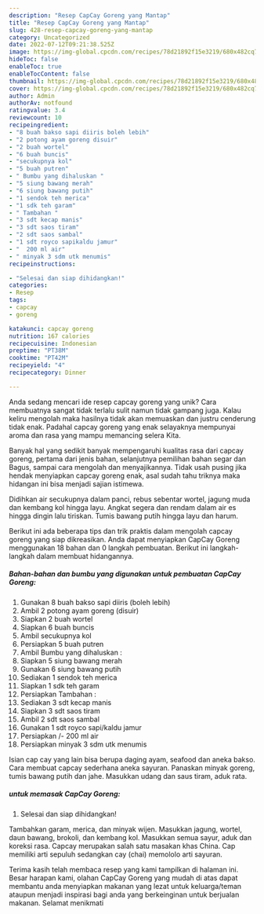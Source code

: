```yaml
---
description: "Resep CapCay Goreng yang Mantap"
title: "Resep CapCay Goreng yang Mantap"
slug: 428-resep-capcay-goreng-yang-mantap
category: Uncategorized
date: 2022-07-12T09:21:38.525Z
image: https://img-global.cpcdn.com/recipes/78d21892f15e3219/680x482cq70/capcay-goreng-foto-resep-utama.jpg
hideToc: false
enableToc: true
enableTocContent: false
thumbnail: https://img-global.cpcdn.com/recipes/78d21892f15e3219/680x482cq70/capcay-goreng-foto-resep-utama.jpg
cover: https://img-global.cpcdn.com/recipes/78d21892f15e3219/680x482cq70/capcay-goreng-foto-resep-utama.jpg
author: Admin
authorAv: notfound
ratingvalue: 3.4
reviewcount: 10
recipeingredient:
- "8 buah bakso sapi diiris boleh lebih"
- "2 potong ayam goreng disuir"
- "2 buah wortel"
- "6 buah buncis"
- "secukupnya kol"
- "5 buah putren"
- " Bumbu yang dihaluskan "
- "5 siung bawang merah"
- "6 siung bawang putih"
- "1 sendok teh merica"
- "1 sdk teh garam"
- " Tambahan "
- "3 sdt kecap manis"
- "3 sdt saos tiram"
- "2 sdt saos sambal"
- "1 sdt royco sapikaldu jamur"
- "  200 ml air"
- " minyak 3 sdm utk menumis"
recipeinstructions:

- "Selesai dan siap dihidangkan!"
categories:
- Resep
tags:
- capcay
- goreng

katakunci: capcay goreng 
nutrition: 167 calories
recipecuisine: Indonesian
preptime: "PT38M"
cooktime: "PT42M"
recipeyield: "4"
recipecategory: Dinner

---
```





Anda sedang mencari ide resep capcay goreng yang unik? Cara membuatnya sangat tidak terlalu sulit namun tidak gampang juga. Kalau keliru mengolah maka hasilnya tidak akan memuaskan dan justru cenderung tidak enak. Padahal capcay goreng yang enak selayaknya mempunyai aroma dan rasa yang mampu memancing selera Kita.





Banyak hal yang sedikit banyak mempengaruhi kualitas rasa dari capcay goreng, pertama dari jenis bahan, selanjutnya pemilihan bahan segar dan Bagus, sampai cara mengolah dan menyajikannya. Tidak usah pusing jika hendak menyiapkan capcay goreng enak,      asal sudah tahu triknya maka hidangan ini bisa menjadi sajian istimewa.














Didihkan air secukupnya dalam panci, rebus sebentar wortel, jagung muda dan kembang kol hingga layu. Angkat segera dan rendam dalam air es hingga dingin lalu tiriskan. Tumis bawang putih hingga layu dan harum.






Berikut ini ada beberapa tips dan trik praktis dalam mengolah capcay goreng yang siap dikreasikan. Anda dapat menyiapkan CapCay Goreng menggunakan 18 bahan dan 0 langkah pembuatan. Berikut ini langkah-langkah dalam membuat hidangannya.

<!--inarticleads1-->

##### Bahan-bahan dan bumbu yang digunakan untuk pembuatan CapCay Goreng:

1. Gunakan 8 buah bakso sapi diiris (boleh lebih)
1. Ambil 2 potong ayam goreng (disuir)
1. Siapkan 2 buah wortel
1. Siapkan 6 buah buncis
1. Ambil secukupnya kol
1. Persiapkan 5 buah putren
1. Ambil  Bumbu yang dihaluskan :
1. Siapkan 5 siung bawang merah
1. Gunakan 6 siung bawang putih
1. Sediakan 1 sendok teh merica
1. Siapkan 1 sdk teh garam
1. Persiapkan  Tambahan :
1. Sediakan 3 sdt kecap manis
1. Siapkan 3 sdt saos tiram
1. Ambil 2 sdt saos sambal
1. Gunakan 1 sdt royco sapi/kaldu jamur
1. Persiapkan  /- 200 ml air
1. Persiapkan  minyak 3 sdm utk menumis


Isian cap cay yang lain bisa berupa daging ayam, seafood dan aneka bakso. Cara membuat capcay sederhana aneka sayuran. Panaskan minyak goreng, tumis bawang putih dan jahe. Masukkan udang dan saus tiram, aduk rata. 

<!--inarticleads2-->

#####  untuk memasak CapCay Goreng:


1. Selesai dan siap dihidangkan!

Tambahkan garam, merica, dan minyak wijen. Masukkan jagung, wortel, daun bawang, brokoli, dan kembang kol. Masukkan semua sayur, aduk dan koreksi rasa. Capcay merupakan salah satu masakan khas China. Cap memiliki arti sepuluh sedangkan cay (chai) memololo arti sayuran. 

Terima kasih telah membaca resep yang kami tampilkan di halaman ini. Besar harapan kami, olahan CapCay Goreng yang mudah di atas dapat membantu anda menyiapkan makanan yang lezat untuk keluarga/teman ataupun menjadi inspirasi bagi anda yang berkeinginan untuk berjualan makanan. Selamat menikmati
